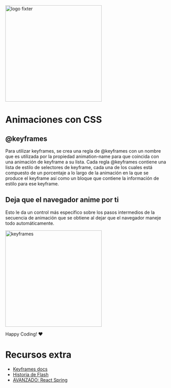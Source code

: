 <img alt="logo fixter" width="300" src="https://fixter.camp/static/media/geek_completo.7e1e87a7.png" />

# Animaciones con CSS

## @keyframes
Para utilizar keyframes, se crea una regla de @keyframes con un nombre que es utilizada por la propiedad animation-name para que coincida con una animación de keyframe a su lista. Cada regla @keyframes contiene una lista de estilo de selectores de keyframe, cada una de los cuales está compuesto de un porcentaje a lo largo de la animación en la que se produce el keyframe así como un bloque que contiene la información de estilo para ese keyframe.

## Deja que el navegador anime por ti
Esto le da un control más específico sobre los pasos intermedios de la secuencia de animación que se obtiene al dejar que el navegador maneje todo automáticamente.

<img width="300px" src="https://s3-us-west-2.amazonaws.com/devcodepro/media/tutorials/keyframes-css-t1.png" alt="keyframes">

Happy Coding!  ❤

# Recursos extra
* [Keyframes docs](https://developer.mozilla.org/es/docs/Web/CSS/@keyframes)
* [Historia de Flash](https://blogthinkbig.com/adobe-flash-se-despide-en-2020-un-vistazo-a-su-historia)
* [AVANZADO: React Spring](https://www.react-spring.io/docs/hooks/basics)
